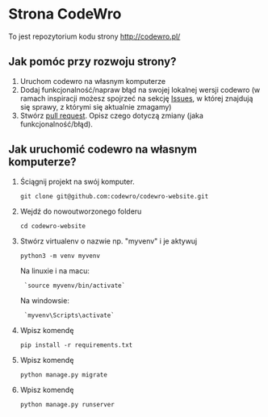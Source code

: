# Strona CodeWro

To jest repozytorium kodu strony http://codewro.pl/

## Jak pomóc przy rozwoju strony?

1. Uruchom codewro na własnym komputerze
2. Dodaj funkcjonalność/napraw błąd na swojej lokalnej wersji codewro (w ramach inspiracji możesz spojrzeć na sekcję [Issues](https://github.com/codewro/codewro-website/issues), w której znajdują się sprawy, z którymi się aktualnie zmagamy)
3. Stwórz [pull request](https://help.github.com/articles/using-pull-requests). Opisz czego dotyczą zmiany (jaka funkcjonalność/błąd).

## Jak uruchomić codewro na własnym komputerze?

1. Ściągnij projekt na swój komputer.

    `git clone git@github.com:codewro/codewro-website.git`

2. Wejdź do nowoutworzonego folderu

    `cd codewro-website`

3. Stwórz virtualenv o nazwie np. "myvenv" i je aktywuj

    `python3 -m venv myvenv`
    
    Na linuxie i na macu:

        `source myvenv/bin/activate`

    Na windowsie:
    
        `myvenv\Scripts\activate`
    
4. Wpisz komendę

    `pip install -r requirements.txt`
    
5. Wpisz komendę 

    `python manage.py migrate`

6. Wpisz komendę

    `python manage.py runserver`
    
